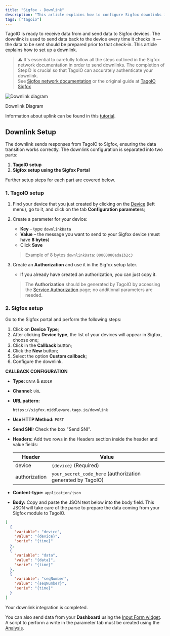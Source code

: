 ```yaml
---
title: "Sigfox - Downlink"
description: "This article explains how to configure Sigfox downlinks in TagoIO, including preparatory steps and a two-part setup process (TagoIO and Sigfox Portal). It highlights important prerequisites and links to related documentation."
tags: ["tagoio"]
---
```

TagoIO is ready to receive data from and send data to Sigfox devices. The downlink is used to send data back to the device every time it checks in — the data to be sent should be prepared prior to that check‑in. This article explains how to set up a downlink.

> ⚠️ It's essential to carefully follow all the steps outlined in the Sigfox network documentation in order to send downlinks. The completion of Step D is crucial so that TagoIO can accurately authenticate your downlink.  
> See [Sigfox network documentation](../integrations/connector-overview) or the original guide at [TagoIO Sigfox](/tagoio/tutorials/sigfox)

![Downlink diagram](/docs_imagem/tagoio/sigfox-downlink-2.png)

Downlink Diagram

Information about uplink can be found in this [tutorial](../tutorials/sigfox-uplink).

## Downlink Setup

The downlink sends responses from TagoIO to Sigfox, ensuring the data transition works correctly. The downlink configuration is separated into two parts:

1. **TagoIO setup**  
2. **Sigfox setup using the Sigfox Portal**

Further setup steps for each part are covered below.

### 1. TagoIO setup

1. Find your device that you just created by clicking on the [Device](https://admin.tago.io/devices) (left menu), go to it, and click on the tab **Configuration parameters**;  
2. Create a parameter for your device:  

   * **Key** – type `downlinkData`  
   * **Value** – the message you want to send to your Sigfox device (must have **8 bytes**)  
   * Click **Save**  

   <!-- Image temporarily disabled: Parameter creation - /cdn.elev.io/file/uploads/qh72WgBv-E2Q3qO94VO2POz6QghyF6TOwT3t_PMEKX4/28OB9rvmf0SvJzjSZAeIydD8RLgM-YpP-zk7LQPDgl0/Screen%20Shot%202021-08-17%20at%2012.27.28-N98.png -->

   > Example of 8 bytes `downlinkData`: `00000000ada1b2c3`

3. Create an **Authorization** and use it in the Sigfox setup later.  
   * If you already have created an authorization, you can just copy it.

   <!-- Image temporarily disabled: Authorization - /cdn.elev.io/file/uploads/VkSrjeSoWpdg7LeGdh2jKUEagxh0dd_cO83j6HUV_6s/N9u-0vTXUhu6V3OyGbRs6fdXOVJy-IMLzlhTnFyoMKM/sigfox_autho-7yQ.png -->

   > The **Authorization** should be generated by TagoIO by accessing the [Service Authorization](https://admin.tago.io/devices/authorization) page; no additional parameters are needed.

### 2. Sigfox setup

Go to the Sigfox portal and perform the following steps:

1. Click on **Device Type**;  
2. After clicking **Device type**, the list of your devices will appear in Sigfox, choose one;  
3. Click in the **Callback** button;  
4. Click the **New** button;  
5. Select the option **Custom callback**;  
6. Configure the downlink.

<!-- Image temporarily disabled: Callback configuration - /cdn.elev.io/file/uploads/VkSrjeSoWpdg7LeGdh2jKUEagxh0dd_cO83j6HUV_6s/RRt8cCIDQvRjyYq_J_xBeynI4qSw_H6HsulSo-Snijo/downlink_callback_tagoIO-cU4.png -->

**CALLBACK CONFIGURATION**

- **Type:** `DATA` & `BIDIR`  
- **Channel:** `URL`  
- **URL pattern:**  
  ```
  https://sigfox.middleware.tago.io/downlink
  ```  
- **Use HTTP Method:** `POST`  
- **Send SNI:** Check the box "Send SNI".  
- **Headers:** Add two rows in the Headers section inside the header and value fields:  

  | Header      | Value                     |
  |-------------|---------------------------|
  | device      | `{device}` (Required)     |
  | authorization | `your_secret_code_here` (authorization generated by TagoIO) |

- **Content‑type:** `application/json`  
- **Body:** Copy and paste the JSON text below into the body field. This JSON will take care of the parse to prepare the data coming from your Sigfox module to TagoIO.

```json
[
  {
    "variable": "device",
    "value": "{device}",
    "serie": "{time}"
  },
  {
    "variable": "data",
    "value": "{data}",
    "serie": "{time}"
  },
  {
    "variable": "seqNumber",
    "value": "{seqNumber}",
    "serie": "{time}"
  }
]
```

Your downlink integration is completed.

You can also send data from your **Dashboard** using the [Input Form widget](/tagoio/widgets/input-form-widget). A script to perform a write in the parameter tab must be created using the [Analysis](/tagoio/analysis/analysis-overview).